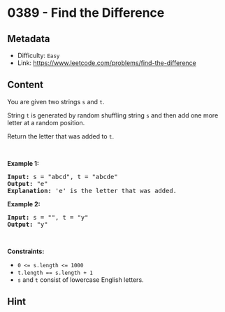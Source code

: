 # 0389 - Find the Difference

## Metadata

 - Difficulty: `Easy`
 - Link: https://www.leetcode.com/problems/find-the-difference

## Content

<p>You are given two strings <code>s</code> and <code>t</code>.</p>

<p>String <code>t</code> is generated by random shuffling string <code>s</code> and then add one more letter at a random position.</p>

<p>Return the letter that was added to <code>t</code>.</p>

<p>&nbsp;</p>
<p><strong class="example">Example 1:</strong></p>

<pre>
<strong>Input:</strong> s = &quot;abcd&quot;, t = &quot;abcde&quot;
<strong>Output:</strong> &quot;e&quot;
<strong>Explanation:</strong> &#39;e&#39; is the letter that was added.
</pre>

<p><strong class="example">Example 2:</strong></p>

<pre>
<strong>Input:</strong> s = &quot;&quot;, t = &quot;y&quot;
<strong>Output:</strong> &quot;y&quot;
</pre>

<p>&nbsp;</p>
<p><strong>Constraints:</strong></p>

<ul>
	<li><code>0 &lt;= s.length &lt;= 1000</code></li>
	<li><code>t.length == s.length + 1</code></li>
	<li><code>s</code> and <code>t</code> consist of lowercase English letters.</li>
</ul>


## Hint


